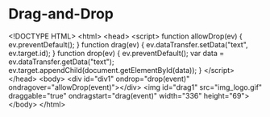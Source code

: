 # Drag-and-Drop
&lt;!DOCTYPE HTML> &lt;html> &lt;head> &lt;script> function allowDrop(ev) {   ev.preventDefault(); }  function drag(ev) {   ev.dataTransfer.setData("text", ev.target.id); }  function drop(ev) {   ev.preventDefault();   var data = ev.dataTransfer.getData("text");   ev.target.appendChild(document.getElementById(data)); } &lt;/script> &lt;/head> &lt;body>  &lt;div id="div1" ondrop="drop(event)" ondragover="allowDrop(event)">&lt;/div>  &lt;img id="drag1" src="img_logo.gif" draggable="true" ondragstart="drag(event)" width="336" height="69">  &lt;/body> &lt;/html>
